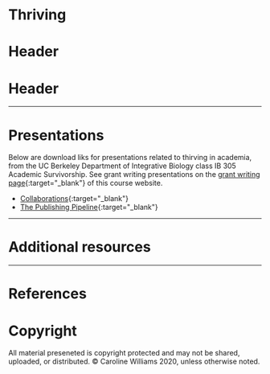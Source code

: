 # Thriving
# Header
# Header

***
# Presentations
Below are download liks for presentations related to thirving in academia, from the UC Berkeley Department of Integrative Biology class IB 305 Academic Survivorship. See grant writing presentations on the [grant writing page](https://academic-survivorship.github.io/grantwriting/){:target="_blank"} of this course website.

* [Collaborations](files/presentations/Week10_Collaborations.pdf){:target="_blank"}
* [The Publishing Pipeline](files/presentations/Week12_PeerReview.pdf){:target="_blank"}

***
# Additional resources

***
# References


# Copyright
All material preseneted is copyright protected and may not be shared, uploaded, or distributed. &copy; Caroline Williams 2020, unless otherwise noted. 







